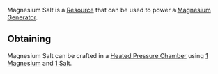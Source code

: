 Magnesium Salt is a [Resource](https://github.com/Slimefun/Slimefun4/wiki/Resource) that can be used to power a [Magnesium Generator](https://github.com/Slimefun/Slimefun4/wiki/Magnesium-Generator).

## Obtaining
Magnesium Salt can be crafted in a [Heated Pressure Chamber](https://github.com/Slimefun/Slimefun4/wiki/Heated-Pressure-Chamber) using [1 Magnesium](https://github.com/Slimefun/Slimefun4/wiki/Magnesium-Dust) and [1 Salt](https://github.com/Slimefun/Slimefun4/wiki/Salt).
